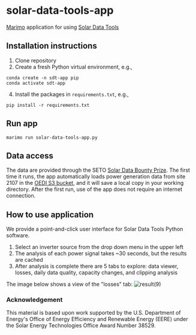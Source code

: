 # solar-data-tools-app
[Marimo](https://marimo.io) application for using [Solar Data Tools](https://github.com/slacgismo/solar-data-tools)

## Installation instructions

1. Clone repository
3. Create a fresh Python virtual environment, e.g.,
```
conda create -n sdt-app pip
conda activate sdt-app
```
4. Install the packages in `requirements.txt`, e.g.,
```
pip install -r requirements.txt
```

## Run app
```
marimo run solar-data-tools-app.py
```

## Data access

The data are provided through the SETO [Solar Data Bounty Prize](https://www.herox.com/solardatabounty/update/6264). The first time it runs, the app automatically loads power generation data from site 2107 in the [OEDI S3 bucket](https://data.openei.org/s3_viewer?bucket=oedi-data-lake&prefix=pvdaq%2F2023-solar-data-prize%2F), and it will save a local copy in your working directory. After the first run, use of the app does not require an internet connection.

## How to use application

We provide a point-and-click user interface for Solar Data Tools Python software. 

1. Select an inverter source from the drop down menu in the upper left
2. The analysis of each power signal takes ~30 seconds, but the results are cached
3. After analysis is complete there are 5 tabs to explore: data viewer, losses, daily data quality, capacity changes, and clipping analysis

The image below shows a view of the "losses" tab:
![result(9)](https://github.com/bmeyers/solar-data-tools-app/assets/1463184/42dd302f-6ba6-46c0-94ca-f66379370032)

### Acknowledgement

This material is based upon work supported by the U.S. Department of Energy's Office of Energy Efficiency and Renewable Energy (EERE) under the Solar Energy Technologies Office Award Number 38529.

